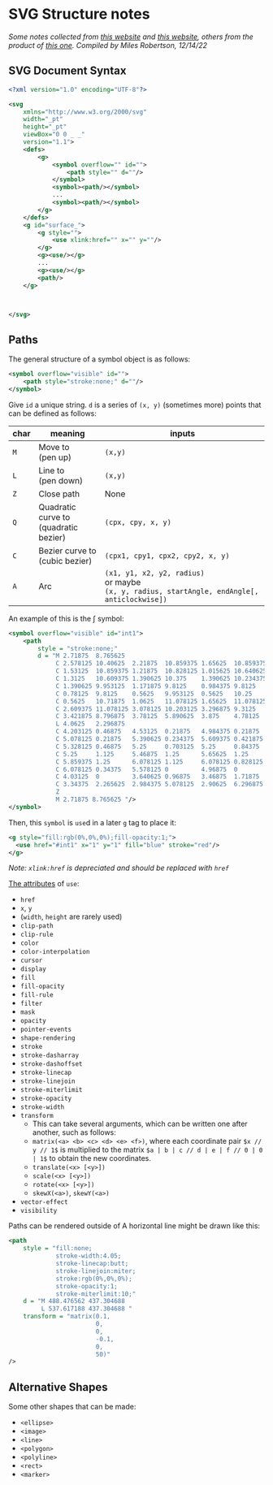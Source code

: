 # SVG Structure notes

*Some notes collected from [this website](http://using-d3js.com/05_01_paths.html) and [this website](https://developer.mozilla.org/en-US/docs/Web/SVG), others from the product of [this one](http://www.tlhiv.org/ltxpreview/). Compiled by Miles Robertson, 12/14/22*

## SVG Document Syntax

```xml
<?xml version="1.0" encoding="UTF-8"?>

<svg 
    xmlns="http://www.w3.org/2000/svg"
    width="_pt" 
    height="_pt" 
    viewBox="0 0 _ _" 
    version="1.1">
    <defs>
        <g>
            <symbol overflow="" id="">
                <path style="" d=""/>
            </symbol>
            <symbol><path/></symbol>
            ...
            <symbol><path/></symbol>
        </g>
    </defs>
    <g id="surface_">
        <g style="">
            <use xlink:href="" x="" y=""/>
        </g>
        <g><use/></g>
        ...
        <g><use/></g>
        <path/>
    </g>



</svg>
```

## Paths

The general structure of a symbol object is as follows:

```xml
<symbol overflow="visible" id="">
    <path style="stroke:none;" d=""/>
</symbol>
```
Give `id` a unique string. `d` is a series of `(x, y)` (sometimes more) points that can be defined as follows:

| char | meaning | inputs |
|---|---|---|
| `M` | Move to <br/> (pen up)  | `(x,y)` |
| `L` | Line to <br/> (pen down) | `(x,y)` |
| `Z` | Close path | None |
| `Q` | Quadratic curve to <br/> (quadratic bezier) | `(cpx, cpy, x, y)` |
| `C` | Bezier curve to <br/> (cubic bezier) | `(cpx1, cpy1, cpx2, cpy2, x, y)` |
| `A` | Arc | `(x1, y1, x2, y2, radius)` <br/> or maybe <br/> `(x, y, radius, startAngle, endAngle[, anticlockwise])` |

An example of this is the $\int$ symbol:

```xml
<symbol overflow="visible" id="int1">
    <path 
        style = "stroke:none;" 
        d = "M 2.71875  8.765625 
             C 2.578125 10.40625  2.21875  10.859375 1.65625  10.859375 
             C 1.53125  10.859375 1.21875  10.828125 1.015625 10.640625 
             C 1.3125   10.609375 1.390625 10.375    1.390625 10.234375 
             C 1.390625 9.953125  1.171875 9.8125    0.984375 9.8125 
             C 0.78125  9.8125    0.5625   9.953125  0.5625   10.25 
             C 0.5625   10.71875  1.0625   11.078125 1.65625  11.078125 
             C 2.609375 11.078125 3.078125 10.203125 3.296875 9.3125 
             C 3.421875 8.796875  3.78125  5.890625  3.875    4.78125 
             L 4.0625   2.296875 
             C 4.203125 0.46875   4.53125  0.21875   4.984375 0.21875 
             C 5.078125 0.21875   5.390625 0.234375  5.609375 0.421875 
             C 5.328125 0.46875   5.25     0.703125  5.25     0.84375 
             C 5.25     1.125     5.46875  1.25      5.65625  1.25 
             C 5.859375 1.25      6.078125 1.125     6.078125 0.828125 
             C 6.078125 0.34375   5.578125 0         4.96875  0 
             C 4.03125  0         3.640625 0.96875   3.46875  1.71875 
             C 3.34375  2.265625  2.984375 5.078125  2.90625  6.296875 
             Z 
             M 2.71875 8.765625 "/>
</symbol>
```
Then, this `symbol` is `use`d in a later `g` tag to place it:

```xml
<g style="fill:rgb(0%,0%,0%);fill-opacity:1;">
  <use href="#int1" x="1" y="1" fill="blue" stroke="red"/>
</g>
```
*Note: `xlink:href` is depreciated and should be replaced with `href`*

[The attributes](https://developer.mozilla.org/en-US/docs/Web/SVG/Element/use) of `use`:
- `href`
- `x`, `y` 
- (`width`, `height` are rarely used)
- `clip-path`
- `clip-rule`
- `color`
- `color-interpolation`
- `cursor`
- `display`
- `fill`
- `fill-opacity`
- `fill-rule`
- `filter`
- `mask`
- `opacity`
- `pointer-events`
- `shape-rendering`
- `stroke`
- `stroke-dasharray`
- `stroke-dashoffset`
- `stroke-linecap`
- `stroke-linejoin`
- `stroke-miterlimit`
- `stroke-opacity`
- `stroke-width`
- `transform`
    - This can take several arguments, which can be written one after another, such as follows:
    - `matrix(<a> <b> <c> <d> <e> <f>)`, where each coordinate pair `$x // y // 1$` is multiplied to the matrix `$a | b | c // d | e | f // 0 | 0 | 1$` to obtain the new coordinates.
    - `translate(<x> [<y>])`
    - `scale(<x> [<y>])`
    - `rotate(<x> [<y>])`
    - `skewX(<a>)`, `skewY(<a>)`
- `vector-effect`
- `visibility`


Paths can be rendered outside of A horizontal line might be drawn like this:

```xml
<path 
    style = "fill:none;
             stroke-width:4.05;
             stroke-linecap:butt;
             stroke-linejoin:miter;
             stroke:rgb(0%,0%,0%);
             stroke-opacity:1;
             stroke-miterlimit:10;" 
    d = "M 488.476562 437.304688 
         L 537.617188 437.304688 " 
    transform = "matrix(0.1, 
                        0, 
                        0, 
                        -0.1, 
                        0, 
                        50)"
/>
```

## Alternative Shapes

Some other shapes that can be made:
- `<ellipse>`
- `<image>`
- `<line>`
- `<polygon>`
- `<polyline>`
- `<rect>`
- `<marker>`





